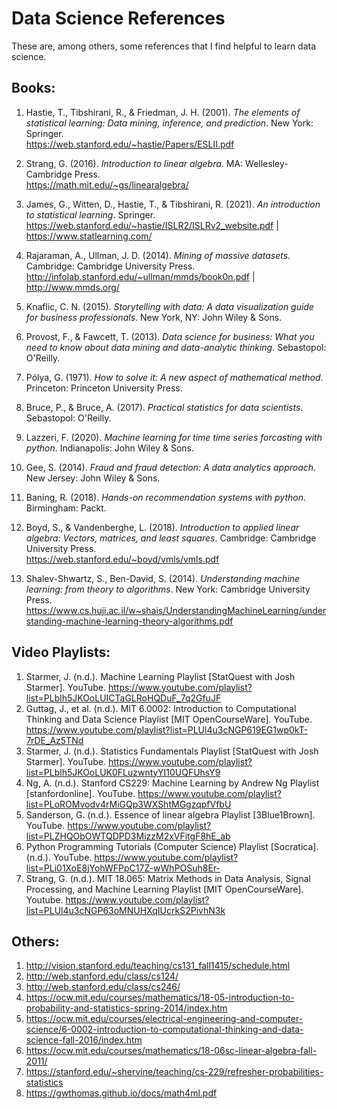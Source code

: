 # Data Science References
These are, among others, some references that I find helpful to learn data science.<br/> 
## Books:
1. Hastie, T., Tibshirani, R., & Friedman, J. H. (2001). *The elements of statistical learning: Data mining, inference, and prediction*. New York: Springer. <br/>
https://web.stanford.edu/~hastie/Papers/ESLII.pdf

2. Strang, G. (2016). *Introduction to linear algebra*. MA: Wellesley-Cambridge Press. <br/>
https://math.mit.edu/~gs/linearalgebra/

3. James, G., Witten, D., Hastie, T., & Tibshirani, R. (2021). *An introduction to statistical learning*. Springer. <br/>
https://web.stanford.edu/~hastie/ISLR2/ISLRv2_website.pdf | https://www.statlearning.com/

4. Rajaraman, A., Ullman, J. D. (2014). *Mining of massive datasets*. Cambridge: Cambridge University Press.
http://infolab.stanford.edu/~ullman/mmds/book0n.pdf | http://www.mmds.org/

5. Knaflic, C. N. (2015). *Storytelling with data: A data visualization guide for business professionals*. New York, NY: John Wiley & Sons. <br/>
6. Provost, F., & Fawcett, T. (2013). *Data science for business: What you need to know about data mining and data-analytic thinking*. Sebastopol: O'Reilly. <br/> 
7. Pólya, G. (1971). *How to solve it: A new aspect of mathematical method*. Princeton: Princeton University Press. <br/>
8. Bruce, P., & Bruce, A. (2017). *Practical statistics for data scientists*. Sebastopol: O'Reilly. <br/>
9. Lazzeri, F. (2020). *Machine learning for time time series forcasting with python*. Indianapolis: John Wiley & Sons. <br/>
10. Gee, S. (2014). *Fraud and fraud detection: A data analytics approach*. New Jersey: John Wiley & Sons. <br/>
11. Baning, R. (2018). *Hands-on recommendation systems with python*. Birmingham: Packt. <br/>
12. Boyd, S., & Vandenberghe, L. (2018). *Introduction to applied linear algebra: Vectors, matrices, and least squares*. Cambridge: Cambridge University Press.<br/>
https://web.stanford.edu/~boyd/vmls/vmls.pdf
13. Shalev-Shwartz, S., Ben-David, S. (2014). *Understanding machine learning: from theory to algorithms*. New York: Cambridge University Press. <br/>
https://www.cs.huji.ac.il/w~shais/UnderstandingMachineLearning/understanding-machine-learning-theory-algorithms.pdf


## Video Playlists:
1. Starmer, J. (n.d.). Machine Learning Playlist [StatQuest with Josh Starmer]. YouTube. https://www.youtube.com/playlist?list=PLblh5JKOoLUICTaGLRoHQDuF_7q2GfuJF
2. Guttag, J., et al. (n.d.). MIT 6.0002: Introduction to Computational Thinking and Data Science Playlist [MIT OpenCourseWare]. YouTube. https://www.youtube.com/playlist?list=PLUl4u3cNGP619EG1wp0kT-7rDE_Az5TNd
3. Starmer, J. (n.d.). Statistics Fundamentals Playlist [StatQuest with Josh Starmer]. YouTube. https://www.youtube.com/playlist?list=PLblh5JKOoLUK0FLuzwntyYI10UQFUhsY9
4. Ng, A. (n.d.). Stanford CS229: Machine Learning by Andrew Ng Playlist [stanfordonline]. YouTube. https://www.youtube.com/playlist?list=PLoROMvodv4rMiGQp3WXShtMGgzqpfVfbU
5. Sanderson, G. (n.d.). Essence of linear algebra Playlist [3Blue1Brown]. YouTube. https://www.youtube.com/playlist?list=PLZHQObOWTQDPD3MizzM2xVFitgF8hE_ab
6. Python Programming Tutorials (Computer Science) Playlist [Socratica]. (n.d.). YouTube. https://www.youtube.com/playlist?list=PLi01XoE8jYohWFPpC17Z-wWhPOSuh8Er-
7. Strang, G. (n.d.). MIT 18.065: Matrix Methods in Data Analysis, Signal Processing, and Machine Learning Playlist [MIT OpenCourseWare]. Youtube. https://www.youtube.com/playlist?list=PLUl4u3cNGP63oMNUHXqIUcrkS2PivhN3k

## Others:
1. http://vision.stanford.edu/teaching/cs131_fall1415/schedule.html
2. http://web.stanford.edu/class/cs124/
3. http://web.stanford.edu/class/cs246/
4. https://ocw.mit.edu/courses/mathematics/18-05-introduction-to-probability-and-statistics-spring-2014/index.htm
5. https://ocw.mit.edu/courses/electrical-engineering-and-computer-science/6-0002-introduction-to-computational-thinking-and-data-science-fall-2016/index.htm
6. https://ocw.mit.edu/courses/mathematics/18-06sc-linear-algebra-fall-2011/
7. https://stanford.edu/~shervine/teaching/cs-229/refresher-probabilities-statistics
8. https://gwthomas.github.io/docs/math4ml.pdf
